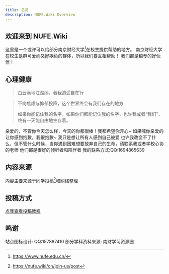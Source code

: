 ```yaml
---
title: 总览
description: NUFE.Wiki Overview
---
```


## 欢迎来到 NUFE.Wiki

这里是一个或许可以给部分南京财经大学[^1]在校生提供帮助的地方。
南京财经大学在校生是群可爱~~而又好欺负~~的群体，所以我们要互相帮助！
我们都是~~粮专~~的好伙伴！

## 心理健康
> 白云满地江湖阔，著我逍遥自在行


> 不向焦虑与抑郁投降，这个世界终会有我们存在的地方
>
> 如果你能记住我的名字，如果你们都能记住我的名字，也许我或者“我们”，终有一天能自由地生存着。

亲爱的，不管你今天怎么样，今天的你都很棒！我都希望你开心~
如果喊你亲爱的让你感到抱歉，我很抱歉~ 我只是想让所有人感到自己被爱
也许我改变不了什么，但不管什么时候，当你遇到困难想要放弃自己的生命，请联系我或者学校心协的老师
他们都是很好的倾听者和陪伴者
我的联系方式:QQ:1694865639


## 内容来源
内容主要来源于同学投稿[^2]和网络整理

## 投稿方式
 [点我查看投稿教程](/cn/docs/post/)

  
## 鸣谢
站点图标设计:   QQ:157887410
部分学科资料来源: 南财学习资源圈

[^1]: <https://www.nufe.edu.cn/>
[^2]: <https://nufe.wiki/cn/join-us/post>


